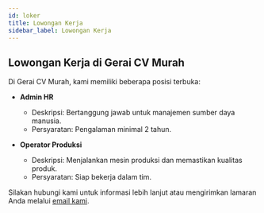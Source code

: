 ```yaml
---
id: loker
title: Lowongan Kerja
sidebar_label: Lowongan Kerja
---
```


## Lowongan Kerja di Gerai CV Murah

Di Gerai CV Murah, kami memiliki beberapa posisi terbuka:

- **Admin HR**
  - Deskripsi: Bertanggung jawab untuk manajemen sumber daya manusia.
  - Persyaratan: Pengalaman minimal 2 tahun.

- **Operator Produksi**
  - Deskripsi: Menjalankan mesin produksi dan memastikan kualitas produk.
  - Persyaratan: Siap bekerja dalam tim.

Silakan hubungi kami untuk informasi lebih lanjut atau mengirimkan lamaran Anda melalui [email kami](mailto:loker@geraicvmurah.com).

